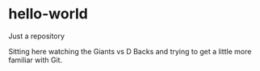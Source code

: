 # hello-world
Just a repository

Sitting here watching the Giants vs D Backs and trying to get a little more familiar with Git.
